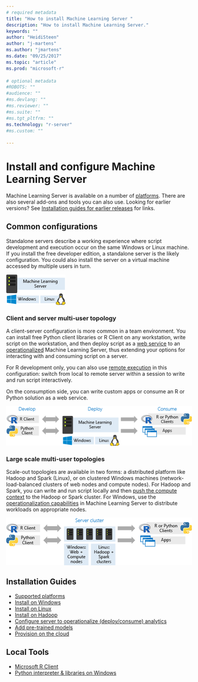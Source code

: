 ```yaml
---
# required metadata
title: "How to install Machine Learning Server "
description: "How to install Machine Learning Server."
keywords: ""
author: "HeidiSteen"
author: "j-martens"
ms.author: "jmartens"
ms.date: "09/25/2017"
ms.topic: "article"
ms.prod: "microsoft-r"

# optional metadata
#ROBOTS: ""
#audience: ""
#ms.devlang: ""
#ms.reviewer: ""
#ms.suite: ""
#ms.tgt_pltfrm: ""
ms.technology: "r-server"
#ms.custom: ""

---
```


# Install and configure Machine Learning Server

Machine Learning Server is available on a number of [platforms](r-server-install-supported-platforms.md). There are also several add-ons and tools you can also use.  Looking for earlier versions? See [Installation guides for earlier releases](r-server-install.md) for links.

## Common configurations

Standalone servers describe a working experience where script development and execution occur on the same Windows or Linux machine. If you install the free developer edition, a standalone server is the likely configuration. You could also install the server on a virtual machine accessed by multiple users in turn. 

   ![standalone server on Windows or Linux](./media/install-topology-standalone.png)

### Client and server multi-user topology

A client-server configuration is more common in a team environment. You can install free Python client libraries or R Client on any workstation, write script on the workstation, and then deploy script as a [web service](~/operationalize/concept-what-are-web-services.md) to an [operationalized](~/what-is-operationalization.md) Machine Learning Server, thus extending your options for interacting with and consuming script on a server. 

For R development only, you can also use [remote execution](~/r/how-to-execute-code-remotely.md) in this configuration: switch from local to remote server within a session to write and run script interactively. 

On the consumption side, you can write custom apps or consume an R or Python solution as a web service.

   ![client server topology](./media/install-topology-client-server.png)

### Large scale multi-user topologies

Scale-out topologies are available in two forms: a distributed platform like Hadoop and Spark (Linux), or on clustered Windows machines (network-load-balanced clusters of web nodes and compute nodes). For Hadoop and Spark, you can write and run script locally and then [push the compute context](~/r/concept-what-is-compute-context.md) to the Hadoop or Spark cluster. For Windows, use the [operationalization capabilities](~/what-is-operationalization.md) in Machine Learning Server to distribute workloads on appropriate nodes.

   ![scaleout toplogy on clustered computers](./media/install-topology-scaleout.png)


## Installation Guides 

+ [Supported platforms](r-server-install-supported-platforms.md)    
+ [Install on Windows](machine-learning-server-windows-install.md)    
+ [Install on Linux](machine-learning-server-linux-install.md)    
+ [Install on Hadoop](machine-learning-server-hadoop-install.md)    
+ [Configure server to operationalize (deploy/consume) analytics](../operationalize/configure-start-for-administrators.md)    
+ [Add pre-trained models](microsoftml-install-pretrained-models.md)    
+ [Provision on the cloud](machine-learning-server-in-the-cloud.md)    

## Local Tools

+ [Microsoft R Client](../r-client/what-is-microsoft-r-client.md)    
+ [Python interpreter & libraries on Windows](python-libraries-interpreter.md)    